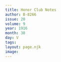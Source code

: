 ```yaml
---
title: Honor Club Notes
author: B-8266
issue: 20
volume: 9
year: 1916
month: 38
day: V
tags:
layout: page.njk
image:
---
```



